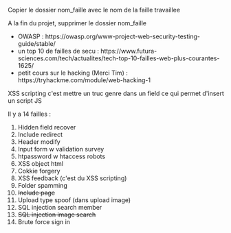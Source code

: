Copier le dossier nom_faille avec le nom de la faille travaillee

A la fin du projet, supprimer le dossier nom_faille

<ul>
	<li>OWASP : https://owasp.org/www-project-web-security-testing-guide/stable/</li>
	<li>un top 10 de failles de secu : https://www.futura-sciences.com/tech/actualites/tech-top-10-failles-web-plus-courantes-1625/</li>
	<li>petit cours sur le hacking (Merci Tim) : https://tryhackme.com/module/web-hacking-1</li>
</ul>
<p>
XSS scripting c'est mettre un truc genre <script>alert(1)</script> dans un field ce qui permet d'insert un script JS
</p>

Il y a 14 failles :
<ol>
	<li>Hidden field recover</li>
	<li>Include redirect</li>
	<li>Header modify</li>
	<li>Input form w validation survey</li>
	<li>htpassword w htaccess robots</li>
	<li>XSS object html</li>
	<li>Cokkie forgery</li>
	<li>XSS feedback (c'est du XSS scripting)</li>
	<li>Folder spamming</li>
	<li><strike>Include page</strike></li>
	<li>Upload type spoof (dans upload image)</li>
	<li>SQL injection search member</li>
	<li><strike>SQL injection image search</strike></li>
	<li>Brute force sign in</li>
</ol>
